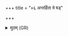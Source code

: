 +++
title = "०६ अन्तर्हिता मे षड्"

+++
<details><summary>मूलम् (GR)</summary>

अन्तर्हिता मे षड् उर्वीः सध्रीचीर्  
अन्तर्हिताः साध्या आप्त्या मे ।  
(…) ॥ +++(see 1cd)+++
</details>